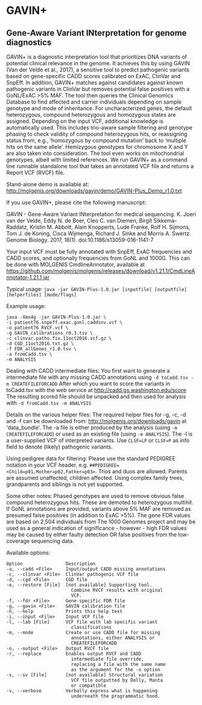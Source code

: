# GAVIN+ 
## Gene-Aware Variant INterpretation for genome diagnostics

GAVIN+ is a diagnostic interpretation tool that prioritizes DNA variants of potential clinical relevance in the genome.
It achieves this by using GAVIN (Van der Velde et al., 2017), a sensitive tool to predict pathogenic variants based on gene-specific CADD scores calibrated on ExAC, ClinVar and SnpEff.
In addition, GAVIN+ matches against candidates against known pathogenic variants in ClinVar but removes potential false positives with a GoNL/ExAC $>$5\% MAF.
The tool then queries the Clinical Genomics Database to find affected and carrier individuals depending on sample genotype and mode of inheritance.
For uncharacterized genes, the default heterozygous, compound heterozygous and homozygous states are assigned.
Depending on the input VCF, additional knowledge is automatically used.
This includes trio-aware sample filtering and genotype phasing to check validity of compound heterozygous hits, or reassigning status from, e.g., ‘homozygous by compound mutation’ back to ‘multiple hits on the same allele’.
Hemizygous genotypes for chromosome X and Y are also taken into consideration.
The tool even works on mitochondrial genotypes, albeit with limited references.
We run GAVIN+ as a command line runnable standalone tool that takes an annotated VCF file and returns a Report VCF (RVCF) file.

Stand-alone demo is available at: http://molgenis.org/downloads/gavin/demo/GAVIN-Plus_Demo_r1.0.txt

If you use GAVIN+, please cite the following manuscript:

GAVIN - Gene-Aware Variant INterpretation for medical sequencing. K. Joeri van der Velde, Eddy N. de Boer, Cleo C. van Diemen, Birgit Sikkema-Raddatz, Kristin M. Abbott, Alain Knopperts, Lude Franke, Rolf H. Sijmons, Tom J. de Koning, Cisca Wijmenga, Richard J. Sinke and Morris A. Swertz. Genome Biology. 2017, 18(1). doi:10.1186/s13059-016-1141-7

Your input VCF must be fully annotated with SnpEff, ExAC frequencies and CADD scores, and optionally frequencies from GoNL and 1000G.
This can be done with MOLGENIS CmdlineAnnotator, available at https://github.com/molgenis/molgenis/releases/download/v1.21.1/CmdLineAnnotator-1.21.1.jar

Typical usage:
`java -jar GAVIN-Plus-1.0.jar [inputfile] [outputfile] [helperfiles] [mode/flags]`

Example usage:
```
java -Xmx4g -jar GAVIN-Plus-1.0.jar \
-i patient76.snpeff.exac.gonl.caddsnv.vcf \
-o patient76_RVCF.vcf \
-g GAVIN_calibrations_r0.3.tsv \
-c clinvar.patho.fix.11oct2016.vcf.gz \
-d CGD_11oct2016.txt.gz \
-f FDR_allGenes_r1.0.tsv \
-a fromCadd.tsv \
-m ANALYSIS
```

Dealing with CADD intermediate files:
You first want to generate a intermediate file with any missing CADD annotations using `-d toCadd.tsv -m CREATEFILEFORCADD`
After which you want to score the variants in toCadd.tsv with the web service at http://cadd.gs.washington.edu/score
The resulting scored file should be unpacked and then used for analysis with `-d fromCadd.tsv -m ANALYSIS`

Details on the various helper files:
The required helper files for -g, -c, -d and -f can be downloaded from: http://molgenis.org/downloads/gavin at 'data_bundle'.
The -a file is either produced by the analysis (using `-m CREATEFILEFORCADD`) or used as an existing file (using `-m ANALYSIS`).
The -l is a user-supplied VCF of interpreted variants. Use `CLSF=LP` or `CLSF=P` as info field to denote (likely) pathogenic variants.

Using pedigree data for filtering:
Please use the standard PEDIGREE notation in your VCF header, e.g. `##PEDIGREE=<Child=p01,Mother=p02,Father=p03>`. Trios and duos are allowed.
Parents are assumed unaffected, children affected. Using complex family trees, grandparents and siblings is not yet supported.

Some other notes:
Phased genotypes are used to remove obvious false compound heterozygous hits. These are demoted to heterozygous multihit.
If GoNL annotations are provided, variants above 5% MAF are removed as presumed false positives (in addition to ExAC >5%).
The gene FDR values are based on 2,504 individuals from The 1000 Genomes project and may be used as a general indication of significance -
however - high FDR values may be caused by either faulty detection OR false positives from the low-coverage sequencing data.

Available options:
```
Option                Description
-a, --cadd <File>     Input/output CADD missing annotations
-c, --clinvar <File>  ClinVar pathogenic VCF file
-d, --cgd <File>      CGD file
-e, --restore [File]  [not available] Supporting tool.
                        Combine RVCF results with original
                        VCF.
-f, --fdr <File>      Gene-specific FDR file
-g, --gavin <File>    GAVIN calibration file
-h, --help            Prints this help text
-i, --input <File>    Input VCF file
-l, --lab [File]      VCF file with lab specific variant
                        classifications
-m, --mode            Create or use CADD file for missing
                        annotations, either ANALYSIS or
                        CREATEFILEFORCADD
-o, --output <File>   Output RVCF file
-r, --replace         Enables output RVCF and CADD
                        intermediate file override,
                        replacing a file with the same name
                        as the argument for the -o option
-s, --sv [File]       [not available] Structural variation
                        VCF file outputted by Delly, Manta
                        or compatible
-v, --verbose         Verbally express what is happening
                        underneath the programmatic hood.
```
